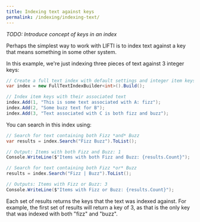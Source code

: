 ```yaml
---
title: Indexing text against keys
permalink: /indexing/indexing-text/
---
```


_TODO: Introduce concept of keys in an index_

Perhaps the simplest way to work with LIFTI is to index text against a key that means something in some other system.

In this example, we're just indexing three pieces of text against 3 integer keys:

``` c#
// Create a full text index with default settings and integer item keys
var index = new FullTextIndexBuilder<int>().Build();

// Index item keys with their associated text
index.Add(1, "This is some text associated with A: fizz");
index.Add(2, "Some buzz text for B");
index.Add(3, "Text associated with C is both fizz and buzz");

```

You can search in this index using:

``` c#
// Search for text containing both Fizz *and* Buzz
var results = index.Search("Fizz Buzz").ToList();

// Output: Items with both Fizz and Buzz: 1
Console.WriteLine($"Items with both Fizz and Buzz: {results.Count}");

// Search for text containing both Fizz *or* Buzz
results = index.Search("Fizz | Buzz").ToList();

// Outputs: Items with Fizz or Buzz: 3
Console.WriteLine($"Items with Fizz or Buzz: {results.Count}");
```

Each set of results returns the keys that the text was indexed against. For example, the first set of results will return a key of 3, 
as that is the only key that was indexed with both "fizz" and "buzz".
